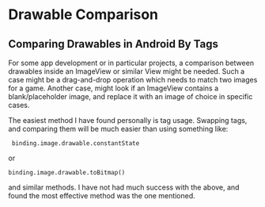 # Drawable Comparison
## Comparing Drawables in Android By Tags

For some app development or in particular projects, a comparison between drawables inside an ImageView or similar View might be needed. Such a case might be a drag-and-drop operation which needs to match two images for a game. Another case, might look if an ImageView contains a blank/placeholder image, and replace it with an image of choice in specific cases.

The easiest method I have found personally is tag usage. Swapping tags, and comparing them will be much easier than using something like:

``` binding.image.drawable.constantState```

or

```binding.image.drawable.toBitmap()```

and similar methods. I have not had much success with the above, and found the most effective method was the one mentioned.
